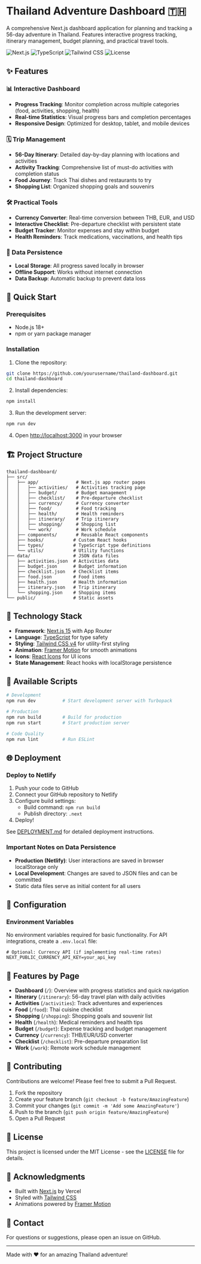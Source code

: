 # Thailand Adventure Dashboard 🇹🇭

A comprehensive Next.js dashboard application for planning and tracking a 56-day adventure in Thailand. Features interactive progress tracking, itinerary management, budget planning, and practical travel tools.

![Next.js](https://img.shields.io/badge/Next.js-15.4.2-black)
![TypeScript](https://img.shields.io/badge/TypeScript-5.0-blue)
![Tailwind CSS](https://img.shields.io/badge/Tailwind-4.0-38B2AC)
![License](https://img.shields.io/badge/license-MIT-green)

## ✨ Features

### 📊 Interactive Dashboard
- **Progress Tracking**: Monitor completion across multiple categories (food, activities, shopping, health)
- **Real-time Statistics**: Visual progress bars and completion percentages
- **Responsive Design**: Optimized for desktop, tablet, and mobile devices

### 🗓️ Trip Management
- **56-Day Itinerary**: Detailed day-by-day planning with locations and activities
- **Activity Tracking**: Comprehensive list of must-do activities with completion status
- **Food Journey**: Track Thai dishes and restaurants to try
- **Shopping List**: Organized shopping goals and souvenirs

### 🛠️ Practical Tools
- **Currency Converter**: Real-time conversion between THB, EUR, and USD
- **Interactive Checklist**: Pre-departure checklist with persistent state
- **Budget Tracker**: Monitor expenses and stay within budget
- **Health Reminders**: Track medications, vaccinations, and health tips

### 💾 Data Persistence
- **Local Storage**: All progress saved locally in browser
- **Offline Support**: Works without internet connection
- **Data Backup**: Automatic backup to prevent data loss

## 🚀 Quick Start

### Prerequisites
- Node.js 18+ 
- npm or yarn package manager

### Installation

1. Clone the repository:
```bash
git clone https://github.com/yourusername/thailand-dashboard.git
cd thailand-dashboard
```

2. Install dependencies:
```bash
npm install
```

3. Run the development server:
```bash
npm run dev
```

4. Open [http://localhost:3000](http://localhost:3000) in your browser

## 🏗️ Project Structure

```
thailand-dashboard/
├── src/
│   ├── app/              # Next.js app router pages
│   │   ├── activities/   # Activities tracking page
│   │   ├── budget/       # Budget management
│   │   ├── checklist/    # Pre-departure checklist
│   │   ├── currency/     # Currency converter
│   │   ├── food/         # Food tracking
│   │   ├── health/       # Health reminders
│   │   ├── itinerary/    # Trip itinerary
│   │   ├── shopping/     # Shopping list
│   │   └── work/         # Work schedule
│   ├── components/       # Reusable React components
│   ├── hooks/           # Custom React hooks
│   ├── types/           # TypeScript type definitions
│   └── utils/           # Utility functions
├── data/                # JSON data files
│   ├── activities.json  # Activities data
│   ├── budget.json      # Budget information
│   ├── checklist.json   # Checklist items
│   ├── food.json        # Food items
│   ├── health.json      # Health information
│   ├── itinerary.json   # Trip itinerary
│   └── shopping.json    # Shopping items
└── public/              # Static assets
```

## 🎨 Technology Stack

- **Framework**: [Next.js 15](https://nextjs.org/) with App Router
- **Language**: [TypeScript](https://www.typescriptlang.org/) for type safety
- **Styling**: [Tailwind CSS v4](https://tailwindcss.com/) for utility-first styling
- **Animation**: [Framer Motion](https://www.framer.com/motion/) for smooth animations
- **Icons**: [React Icons](https://react-icons.github.io/react-icons/) for UI icons
- **State Management**: React hooks with localStorage persistence

## 📝 Available Scripts

```bash
# Development
npm run dev          # Start development server with Turbopack

# Production
npm run build        # Build for production
npm run start        # Start production server

# Code Quality
npm run lint         # Run ESLint
```

## 🌐 Deployment

### Deploy to Netlify

1. Push your code to GitHub
2. Connect your GitHub repository to Netlify
3. Configure build settings:
   - Build command: `npm run build`
   - Publish directory: `.next`
4. Deploy!

See [DEPLOYMENT.md](./DEPLOYMENT.md) for detailed deployment instructions.

### Important Notes on Data Persistence

- **Production (Netlify)**: User interactions are saved in browser localStorage only
- **Local Development**: Changes are saved to JSON files and can be committed
- Static data files serve as initial content for all users

## 🔧 Configuration

### Environment Variables

No environment variables required for basic functionality. For API integrations, create a `.env.local` file:

```env
# Optional: Currency API (if implementing real-time rates)
NEXT_PUBLIC_CURRENCY_API_KEY=your_api_key
```

## 📱 Features by Page

- **Dashboard** (`/`): Overview with progress statistics and quick navigation
- **Itinerary** (`/itinerary`): 56-day travel plan with daily activities
- **Activities** (`/activities`): Track adventures and experiences
- **Food** (`/food`): Thai cuisine checklist
- **Shopping** (`/shopping`): Shopping goals and souvenir list
- **Health** (`/health`): Medical reminders and health tips
- **Budget** (`/budget`): Expense tracking and budget management
- **Currency** (`/currency`): THB/EUR/USD converter
- **Checklist** (`/checklist`): Pre-departure preparation list
- **Work** (`/work`): Remote work schedule management

## 🤝 Contributing

Contributions are welcome! Please feel free to submit a Pull Request.

1. Fork the repository
2. Create your feature branch (`git checkout -b feature/AmazingFeature`)
3. Commit your changes (`git commit -m 'Add some AmazingFeature'`)
4. Push to the branch (`git push origin feature/AmazingFeature`)
5. Open a Pull Request

## 📄 License

This project is licensed under the MIT License - see the [LICENSE](LICENSE) file for details.

## 🙏 Acknowledgments

- Built with [Next.js](https://nextjs.org/) by Vercel
- Styled with [Tailwind CSS](https://tailwindcss.com/)
- Animations powered by [Framer Motion](https://www.framer.com/motion/)

## 📧 Contact

For questions or suggestions, please open an issue on GitHub.

---

Made with ❤️ for an amazing Thailand adventure!
